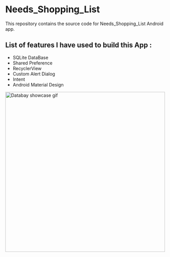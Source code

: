 # **Needs_Shopping_List**

This repository contains the source code for Needs_Shopping_List Android app.

## List of features I have used to build this App : 

* SQLite DataBase
* Shared Preference
* RecyclerView
* Custom Alert Dialog
* Intent
* Android Material Design


<img src="https://github.com/imad-elbouhati/Gif/blob/master/ShoppingList.gif" alt="Databay showcase gif" title="Databay showcase gif"  width="500"/>


